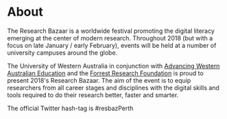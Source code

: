 # About

The Research Bazaar is a worldwide festival promoting the digital literacy emerging at the center of modern research. Throughout 2018 (but with a focus on late January / early February), events will be held at a number of university campuses around the globe.

The University of Western Australia in conjunction with [Advancing Western Australian Education][awa] and the [Forrest Research Foundation][ff] is proud to present 2018's Research Bazaar. The aim of the event is to equip researchers from all career stages and disciplines with the digital skills and tools required to do their research better, faster and smarter.

The official Twitter hash-tag is #resbazPerth

[awa]: http://www.waresearch.com/
[ff]: http://www.forrestresearch.org.au/

